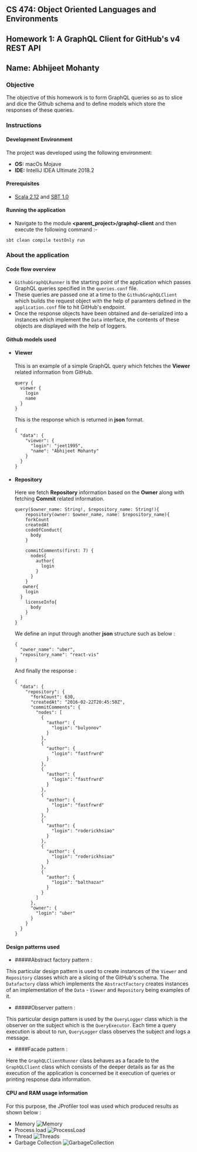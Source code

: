 ## CS 474: Object Oriented Languages and Environments
Homework 1: A GraphQL Client for GitHub's v4 REST API
---
Name: Abhijeet Mohanty
---
### Objective

The objective of this homework is to form GraphQL queries so as to 
slice and dice the Github schema and to define models which store the responses
of these queries. 

### Instructions

#### Development Environment

The project was developed using the following environment:

- **OS:** macOs Mojave 
- **IDE:** IntelliJ IDEA Ultimate 2018.2


#### Prerequisites

- [Scala 2.12](https://www.javahelps.com/2018/12/setup-scala-on-intellij-idea.html) and [SBT 1.0](https://medium.com/@mattroberts297/using-scala-sbt-and-intellij-idea-c05857daedbd)

#### Running the application

- Navigate to the module **<parent_project>/graphql-client**  and then execute the following command :-
```
sbt clean compile testOnly run
```

### About the application

#### Code flow overview

- `GithubGraphQLRunner` is the starting point of the application which passes GraphQL queries specified
in the `queries.conf` file.
- These queries are passed one at a time to the `GithubGraphQLClient` which builds the request object with the 
help of paramters defined in the `application.conf` file to hit
GitHub's endpoint.
- Once the response objects have been obtained and de-serialized into a instances which implement the `Data` interface,
the contents of these objects are displayed with the help of loggers.


#### Github models used

- #### Viewer

    This is an example of a simple GraphQL query which fetches the **Viewer** related information from GitHub.

    ```
    query {
      viewer {
        login
        name
      }
    }
    ```
    This is the response which is returned in **json** format.
    
    ```
    {
      "data": {
        "viewer": {
          "login": "jeet1995",
          "name": "Abhijeet Mohanty"
        }
      }
    }
    ```
- #### Repository

    Here we fetch **Repository** information based on the **Owner** along with fetching **Commit** related information.
    
    ```
    query($owner_name: String!, $repository_name: String!){
    	repository(owner: $owner_name, name: $repository_name){
        forkCount
        createdAt
        codeOfConduct{
          body
        }
        
        commitComments(first: 7) {
          nodes{
            author{
              login
            }
          }
        }
       owner{
        login
      }
        licenseInfo{
          body
        }
      }
    }
    ```
    
    We define an input through another **json** structure such as below :
    
    ```
    {
      "owner_name": "uber",
      "repository_name": "react-vis"
    }
    ```
    
    And finally the response :
    
    ```
    {
      "data": {
        "repository": {
          "forkCount": 630,
          "createdAt": "2016-02-22T20:45:50Z",
          "commitComments": {
            "nodes": [
              {
                "author": {
                  "login": "bulyonov"
                }
              },
              {
                "author": {
                  "login": "fastfrwrd"
                }
              },
              {
                "author": {
                  "login": "fastfrwrd"
                }
              },
              {
                "author": {
                  "login": "fastfrwrd"
                }
              },
              {
                "author": {
                  "login": "roderickhsiao"
                }
              },
              {
                "author": {
                  "login": "roderickhsiao"
                }
              },
              {
                "author": {
                  "login": "balthazar"
                }
              }
            ]
          },
          "owner": {
            "login": "uber"
          }
        }
      }
    }
    ```
#### Design patterns used

- #####Abstract factory pattern : 

This particular design pattern is used to create instances of the `Viewer` and `Repository` classes which
are a slicing of the GitHub's schema. The `Datafactory` class which implements the `AbstractFactory` creates
instances of an implementation of the `Data` - `Viewer` and `Repository` being examples of it.

- #####Observer pattern :

This particular design pattern is used by the `QueryLogger` class which is the observer on the subject which is 
the `QueryExecutor`. Each time a query execution is about to run, `QueryLogger` class observes the subject and 
logs a message. 

- ####Facade pattern :

Here the `GraphQLClientRunner` class behaves as a facade to the `GraphQLClient` class which consists of the 
deeper details as far as the execution of the application is concerned be it execution of queries or 
printing response data information.

#### CPU and RAM usage information

For this purpose, the JProfiler tool was used which produced results as shown below :


- Memory
![Memory](snapshots/Memory.png)
- Process load
![ProcessLoad](snapshots/ProcessLoad.png)
- Thread
![Threads](snapshots/Threads.png)
- Garbage Collection
![GarbageCollection](snapshots/GarbageCollection.png)
